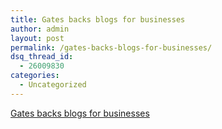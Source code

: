 ```yaml
---
title: Gates backs blogs for businesses
author: admin
layout: post
permalink: /gates-backs-blogs-for-businesses/
dsq_thread_id:
  - 26009830
categories:
  - Uncategorized
---
```

[Gates backs blogs for businesses][1]

 [1]: http://news.bbc.co.uk/1/hi/technology/3734981.stm